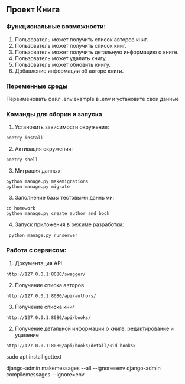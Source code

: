 ## Проект Книга

### Функциональные возможности:
1. Пользователь может получить список авторов книг.
2. Пользователь может получить список книг.
3. Пользователь может получить детальную информацию о книге.
4. Пользователь может удалить книгу.
5. Пользователь может обновить книгу.
6. Добавление информации об авторе книги.


### Переменные среды
Переименовать файл .env.example в .env и установите свои данные

### Команды для сборки и запуска

1. Установить зависимости окружения: 
```
poetry install
```
2. Активация окружения: 
```
poetry shell
```
3. Миграция данных: 
```
python manage.py makemigrations
python manage.py migrate
```
3. Заполнение базы тестовыми данными:
```
cd homework
python manage.py create_author_and_book
```

4. Запуск приложения в режиме разработки:
```
 python manage.py runserver
```


### Работа с сервисом:
1. Документация API
```
http://127.0.0.1:8080/swagger/
```
2. Получение списка авторов
```
http://127.0.0.1:8080/api/authors/
```

3. Получение списка книг
```
http://127.0.0.1:8080/api/books/
```
2. Получение детальной информации о книге, редактирование и удаление
```
http://127.0.0.1:8080/api/books/detail/<id books>
```
sudo apt install gettext

django-admin makemessages --all --ignore=env
django-admin compilemessages --ignore=env